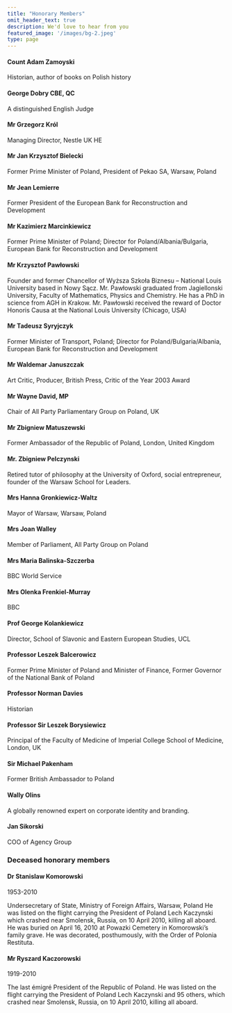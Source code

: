 ```yaml
---
title: "Honorary Members"
omit_header_text: true
description: We'd love to hear from you
featured_image: '/images/bg-2.jpeg'
type: page
---
```


#### Count Adam Zamoyski

Historian, author of books on Polish history

#### George Dobry CBE, QC

A distinguished English Judge

#### Mr Grzegorz Król

Managing Director, Nestle UK HE

#### Mr Jan Krzysztof Bielecki

Former Prime Minister of Poland, President of Pekao SA, Warsaw, Poland

#### Mr Jean Lemierre

Former President of the European Bank for Reconstruction and Development

#### Mr Kazimierz Marcinkiewicz

Former Prime Minister of Poland; Director for Poland/Albania/Bulgaria, European Bank for Reconstruction and Development

#### Mr Krzysztof Pawłowski

Founder and former Chancellor of Wyższa Szkoła Biznesu – National Louis University based in Nowy Sącz. Mr. Pawłowski graduated from Jagiellonski University, Faculty of Mathematics, Physics and Chemistry. He has a PhD in science from AGH in Krakow. Mr. Pawłowski received the reward of Doctor Honoris Causa at the National Louis University (Chicago, USA)

#### Mr Tadeusz Syryjczyk

Former Minister of Transport, Poland; Director for Poland/Bulgaria/Albania, European Bank for Reconstruction and Development

#### Mr Waldemar Januszczak

Art Critic, Producer, British Press, Critic of the Year 2003 Award

#### Mr Wayne David, MP

Chair of All Party Parliamentary Group on Poland, UK

#### Mr Zbigniew Matuszewski

Former Ambassador of the Republic of Poland, London, United Kingdom

#### Mr. Zbigniew Pelczynski

Retired tutor of philosophy at the University of Oxford, social entrepreneur, founder of the Warsaw School for Leaders.

#### Mrs Hanna Gronkiewicz-Waltz

Mayor of Warsaw, Warsaw, Poland

#### Mrs Joan Walley

Member of Parliament, All Party Group on Poland

#### Mrs Maria Balinska-Szczerba

BBC World Service

#### Mrs Olenka Frenkiel-Murray

BBC

#### Prof George Kolankiewicz

Director, School of Slavonic and Eastern European Studies, UCL

#### Professor Leszek Balcerowicz

Former Prime Minister of Poland and Minister of Finance, Former Governor of the National Bank of Poland

#### Professor Norman Davies

Historian

#### Professor Sir Leszek Borysiewicz

Principal of the Faculty of Medicine of Imperial College School of Medicine, London, UK

#### Sir Michael Pakenham

Former British Ambassador to Poland

#### Wally Olins

A globally renowned expert on corporate identity and branding.

#### Jan Sikorski

COO of Agency Group

### Deceased honorary members

#### Dr Stanislaw Komorowski

1953-2010

Undersecretary of State, Ministry of Foreign Affairs, Warsaw, Poland
He was listed on the flight carrying the President of Poland Lech Kaczynski which crashed near Smolensk, Russia, on 10 April 2010, killing all aboard. He was buried on April 16, 2010 at Powazki Cemetery in Komorowski’s family grave. He was decorated, posthumously, with the Order of Polonia Restituta.

#### Mr Ryszard Kaczorowski

1919-2010

The last émigré President of the Republic of Poland. He was listed on the flight carrying the President of Poland Lech Kaczynski and 95 others, which crashed near Smolensk, Russia, on 10 April 2010, killing all aboard.